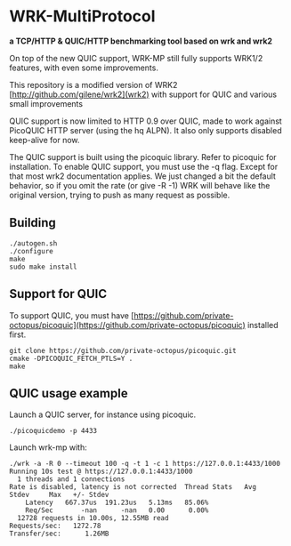 # WRK-MultiProtocol

**a TCP/HTTP & QUIC/HTTP benchmarking tool based on wrk and wrk2**

On top of the new QUIC support, WRK-MP still fully supports WRK1/2 features, with even some improvements.

This repository is a modified version of WRK2 [http://github.com/gilene/wrk2](wrk2) with support for QUIC and various small improvements

QUIC support is now limited to HTTP 0.9 over QUIC, made to work against PicoQUIC HTTP server (using the hq ALPN). It also only supports disabled keep-alive for now.

The QUIC support is built using the picoquic library. Refer to picoquic for installation. To enable QUIC support, you must use the -q flag. Except for that most wrk2 documentation applies. We just changed a bit the default behavior, so if you omit the rate (or give -R -1) WRK will behave like the original version, trying to push as many request as possible.

## Building

```
./autogen.sh
./configure
make
sudo make install
```

## Support for QUIC

To support QUIC, you must have [https://github.com/private-octopus/picoquic](https://github.com/private-octopus/picoquic) installed first.
```
git clone https://github.com/private-octopus/picoquic.git
cmake -DPICOQUIC_FETCH_PTLS=Y .
make
```

## QUIC usage example

Launch a QUIC server, for instance using picoquic.
```
./picoquicdemo -p 4433
```

Launch wrk-mp with:
```
./wrk -a -R 0 --timeout 100 -q -t 1 -c 1 https://127.0.0.1:4433/1000
Running 10s test @ https://127.0.0.1:4433/1000
  1 threads and 1 connections
Rate is disabled, latency is not corrected  Thread Stats   Avg      Stdev     Max   +/- Stdev
    Latency   667.37us  191.23us   5.13ms   85.06%
    Req/Sec       -nan      -nan   0.00      0.00%
  12728 requests in 10.00s, 12.55MB read
Requests/sec:   1272.78
Transfer/sec:      1.26MB
```
